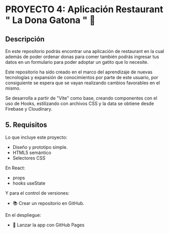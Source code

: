 # PROYECTO 4: Aplicación Restaurant " La Dona Gatona " 🍩

## Descripción

En este repositorio podrás encontrar una aplicación de restaurant en la cual además de poder ordenar donas para comer también podrás ingresar tus datos en un formulario para poder adoptar un gatito que lo necesite.

Este repositorio ha sido creado en el marco del aprendizaje de nuevas tecnologías y expansión de conocimientos por parte de este usuario, por consiguiente se espera que se vayan realizando cambios favorables en el mismo.

Se desarrolla a partir de "Vite" como base, creando componentes con el uso de Hooks, estilizando con archivos CSS y la data se obtiene desde Firebase y Cloudinary.

## 5. Requisitos
Lo que incluye este proyecto:
- Diseño y prototipo simple.
- HTML5 semántico 
- Selectores CSS 


En React:
- props
- hooks useState 

Y para el control de versiones:
- 📚 Crear un repositorio en GitHub.



En el despliegue:
- 🚀 Lanzar la app con GitHub Pages
